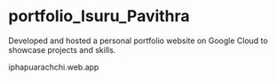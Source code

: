 # portfolio_Isuru_Pavithra
 Developed and hosted a personal portfolio website on Google Cloud to showcase projects and skills.

 iphapuarachchi.web.app
